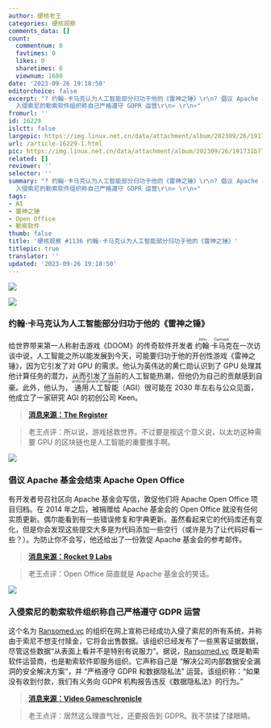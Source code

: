 ```yaml
---
author: 硬核老王
categories: 硬核观察
comments_data: []
count:
  commentnum: 0
  favtimes: 0
  likes: 0
  sharetimes: 0
  viewnum: 1680
date: '2023-09-26 19:18:50'
editorchoice: false
excerpt: "? 约翰·卡马克认为人工智能部分归功于他的《雷神之锤》\r\n? 倡议 Apache 基金会结束 Apache Open Office\r\n?
  入侵索尼的勒索软件组织称自己严格遵守 GDPR 运营\r\n» \r\n»"
fromurl: ''
id: 16229
islctt: false
largepic: https://img.linux.net.cn/data/attachment/album/202309/26/191731b7lm9ut3o3oornmt.jpg
url: /article-16229-1.html
pic: https://img.linux.net.cn/data/attachment/album/202309/26/191731b7lm9ut3o3oornmt.jpg.thumb.jpg
related: []
reviewer: ''
selector: ''
summary: "? 约翰·卡马克认为人工智能部分归功于他的《雷神之锤》\r\n? 倡议 Apache 基金会结束 Apache Open Office\r\n?
  入侵索尼的勒索软件组织称自己严格遵守 GDPR 运营\r\n» \r\n»"
tags:
- AI
- 雷神之锤
- Open Office
- 勒索软件
thumb: false
title: '硬核观察 #1136 约翰·卡马克认为人工智能部分归功于他的《雷神之锤》'
titlepic: true
translator: ''
updated: '2023-09-26 19:18:50'
---
```


![](https://img.linux.net.cn/data/attachment/album/202309/26/191731b7lm9ut3o3oornmt.jpg)


![](https://img.linux.net.cn/data/attachment/album/202309/26/191738f494qqsko6g6w3w8.jpg)


### 约翰·卡马克认为人工智能部分归功于他的《雷神之锤》


给世界带来第一人称射击游戏《DOOM》的传奇软件开发者 <ruby> 约翰·卡马克 <rt>  John Carmack </rt></ruby> 在一次访谈中说，人工智能之所以能发展到今天，可能要归功于他的开创性游戏《雷神之锤》，因为它引发了对 GPU 的需求。他认为英伟达的黄仁勋认识到了 GPU 处理其他计算任务的潜力，从而引发了当前的人工智能热潮，但他仍为自己的贡献感到自豪。此外，他认为，<ruby> 通用人工智能 <rt>  artificial general intelligence </rt></ruby>（AGI）很可能在 2030 年左右与公众见面，他成立了一家研究 AGI 的初创公司 Keen。



> 
> **[消息来源：The Register](https://www.theregister.com/2023/09/26/john_carmack_agi/)**
> 
> 
> 



> 
> 老王点评：所以说，游戏拯救世界。不过要是按这个意义说，以太坊这种需要 GPU 的区块链也是人工智能的重要推手啊。
> 
> 
> 


![](https://img.linux.net.cn/data/attachment/album/202309/26/191750sb8fi38rw9hb983y.jpg)


### 倡议 Apache 基金会结束 Apache Open Office


有开发者号召社区向 Apache 基金会写信，敦促他们将 Apache Open Office 项目归档。在 2014 年之后，被捐赠给 Apache 基金会的 Open Office 就没有任何实质更新。偶尔能看到有一些错误修复和字典更新。虽然看起来它的代码库还有变化，但是你会发现这些提交大多是为代码添加一些空行（或许是为了让代码好看一些？）。为防止你不会写，他还给出了一份敦促 Apache 基金会的参考邮件。



> 
> **[消息来源：Rocket 9 Labs](https://rocket9labs.com/post/its-time-to-let-go-apache-software-foundation/)**
> 
> 
> 



> 
> 老王点评：Open Office 简直就是 Apache 基金会的笑话。
> 
> 
> 


![](https://img.linux.net.cn/data/attachment/album/202309/26/191806kq9l49nu0j4czinn.jpg)


### 入侵索尼的勒索软件组织称自己严格遵守 GDPR 运营


这个名为 [Ransomed.vc](http://ransomed.vc/) 的组织在网上宣称已经成功入侵了索尼的所有系统，并称由于索尼不想支付赎金，它将会出售数据。该组织已经发布了一些黑客证据数据，尽管这些数据“从表面上看并不是特别有说服力”。据说，[Ransomed.vc](http://ransomed.vc/) 既是勒索软件运营商，也是勒索软件即服务组织。它声称自己是 “解决公司内部数据安全漏洞的安全解决方案”，并 “严格遵守 GDPR 和数据隐私法” 运营。该组织称：“如果没有收到付款，我们有义务向 GDPR 机构报告违反《数据隐私法》的行为。”



> 
> **[消息来源：Video Gameschronicle](https://www.videogameschronicle.com/news/a-ransomware-group-claims-to-have-beached-all-sony-systems/)**
> 
> 
> 



> 
> 老王点评：居然这么理直气壮，还要报告到 GDPR。我不禁揉了揉眼睛。
> 
> 
>